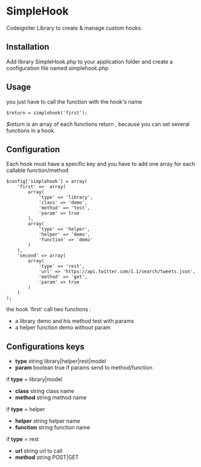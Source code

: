 # SimpleHook

Codeigniter Library to create &amp; manage custom hooks.

## Installation

Add library SimpleHook.php to your application folder and create a configuration file named simplehook.php

## Usage

you just have to call the function with the hook's name 

	$return = simplehook('first');

*$return* is an array of each functions return , because you can set several functions in a hook.

## Configuration

Each hook must have a specific key and you have to add one array for each callable function/method

	$config['simplehook'] = array(
		'first' => 	array(
			array(
				'type' => 'library',
				'class' => 'demo',
				'method' => 'test',
				'param' => true
			),
			array(
				'type' => 'helper',
				'helper' => 'demo',
				'function' => 'demo'
			)
		),
		'second' =>	array(
			array(
				'type' => 'rest',
				'url' => 'https://api.twitter.com/1.1/search/tweets.json',
				'method' => 'get',
				'param' => true
			)
		)
	);

the hook 'first' call two functions :
* a library demo and his method test with params
* a helper function demo without param


## Configurations keys

* __type__ string library|helper|rest|model
* __param__ boolean true if params send to method/function

if __type__ = library|model
* __class__ string class name
* __method__ string method name

if __type__ = helper
* __helper__ string helper name
* __function__ string function name

if __type__ = rest
* __url__ string url to call
* __method__ string POST|GET


